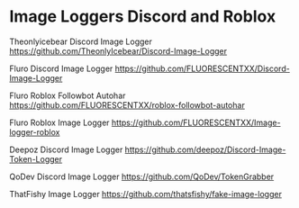 # Image Loggers Discord and Roblox
Theonlyicebear Discord Image Logger
https://github.com/TheonlyIcebear/Discord-Image-Logger

Fluro Discord Image Logger
https://github.com/FLUORESCENTXX/Discord-Image-Logger

Fluro Roblox Followbot Autohar
https://github.com/FLUORESCENTXX/roblox-followbot-autohar

Fluro Roblox Image Logger
https://github.com/FLUORESCENTXX/Image-logger-roblox

Deepoz Discord Image Logger
https://github.com/deepoz/Discord-Image-Token-Logger

QoDev Discord Image Logger
https://github.com/QoDev/TokenGrabber

ThatFishy Image Logger
https://github.com/thatsfishy/fake-image-logger
